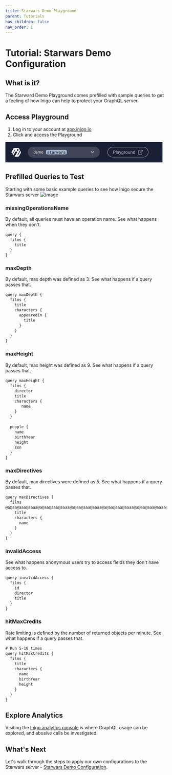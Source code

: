 ```yaml
---
title: Starwars Demo Playground
parent: Tutorials
has_children: false
nav_order: 1
---
```


# Tutorial: Starwars Demo Configuration

## What is it?

The Starward Demo Playground comes prefilled with sample queries to get a feeling of how Inigo can help to protect your GraphQL server.   


## Access Playground

1. Log in to your account at <a href="https://app.inigo.io" target="_blank">app.inigo.io</a>
2. Click and access the Playground

![Playground Access](/assets/images/playground_access.png)

## Prefilled Queries to Test

Starting with some basic example queries to see how Inigo secure the Starwars server
![image](https://user-images.githubusercontent.com/9330805/185870446-b3ea057c-5a10-4c7b-8ad8-d3a5ce5e045b.png)


### missingOperationsName
By default, all queries must have an operation name. See what happens when they don't.

```
query {
  films {
    title
  }
}
```

### maxDepth
By default, max depth was defined as 3. See what happens if a query passes that.

```
query maxDepth {
  films {
    title
    characters {
      appearedIn {
        title
      }
    }
  }
}
```

### maxHeight
By default, max height was defined as 9. See what happens if a query passes that.

```
query maxHeight {
  films {
    director
    title
    characters {
       name
    }
  }

  people {
    name
    birthYear
    height
    ssn
  }
}
```

### maxDirectives
By default, max directives were defined as 5. See what happens if a query passes that.

```
query maxDirectives {
  films @a@aa@aaa@aaaa@a@aa@aaa@aaaa@a@aa@aaa@aaaa@a@aa@aaa@aaaa@a@aa@aaa@aaaa@a@aa@aaa@aaaa@a@aa@aaa@aaaa{
    title
    characters {
      name
    }
  }
}
```

### invalidAccess
See what happens anonymous users try to access fields they don't have access to.

```
query invalidAccess {
  films {
    id
    director
    title
  }
}
```

### hitMaxCredits
Rate limiting is defined by the number of returned objects per minute. See what happens if a query passes that.

```
# Run 5-10 times
query hitMaxCredits {
  films {
    title
    characters {
      name
      birthYear
      height
    }
  }
}
```

## Explore Analytics
Visiting the <a href="https://app.inigo.io" target="_blank">Inigo analytics console</a> is where GraphQL usage can be explored, and abusive calls be investigated.

## What's Next

Let's walk through the steps to apply our own configurations to the Starwars server - [Starwars Demo Configuration](/tutorials_starwars_configuration.html).
